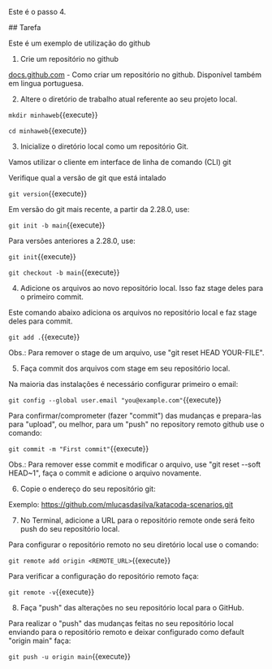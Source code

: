 Este é o passo 4.

## Tarefa

Este é um exemplo de utilização do github

1) Crie um repositório no github

[docs.github.com](https://docs.github.com/pt/github/creating-cloning-and-archiving-repositories/creating-a-new-repository) - Como criar um repositório no github. Disponível também em lingua portuguesa.

2) Altere o diretório de trabalho atual referente ao seu projeto local. 

`mkdir minhaweb`{{execute}}

`cd minhaweb`{{execute}}

3) Inicialize o diretório local como um repositório Git.

Vamos utilizar o cliente em interface de linha de comando (CLI) git

Verifique qual a versão de git que está intalado

`git version`{{execute}}

Em versão do git mais recente, a partir da 2.28.0, use:

`git init -b main`{{execute}}

Para versões anteriores a 2.28.0, use:

`git init`{{execute}}

`git checkout -b main`{{execute}}

4) Adicione os arquivos ao novo repositório local. Isso faz stage deles para o primeiro commit.

Este comando abaixo adiciona os arquivos no repositório local e faz stage deles para commit.

`git add .`{{execute}}

Obs.: Para remover o stage de um arquivo, use "git reset HEAD YOUR-FILE".

5) Faça commit dos arquivos com stage em seu repositório local.

Na maioria das instalações é necessário configurar primeiro o email:

`git config --global user.email "you@example.com"`{{execute}}

Para confirmar/comprometer (fazer "commit") das mudanças e prepara-las para "upload", ou melhor, para um "push" no repository remoto github use o comando:

`git commit -m "First commit"`{{execute}}

Obs.: Para remover esse commit e modificar o arquivo, use "git reset --soft HEAD~1", faça o commit e adicione o arquivo novamente.

6) Copie o endereço do seu repositório git:

Exemplo: https://github.com/mlucasdasilva/katacoda-scenarios.git

7) No Terminal, adicione a URL para o repositório remote onde será feito push do seu repositório local.

Para configurar o repositório remoto no seu diretório local use o comando:

`git remote add origin <REMOTE_URL>`{{execute}}

Para verificar a configuração do repositório remoto faça:

`git remote -v`{{execute}}

8) Faça "push" das alterações no seu repositório local para o GitHub.

Para realizar o "push" das mudanças feitas no seu repositório local enviando para o repositório remoto e deixar configurado como default "origin main" faça:

`git push -u origin main`{{execute}}


